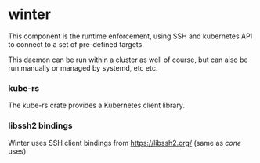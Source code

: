 # winter

This component is the runtime enforcement, using SSH and kubernetes API to connect to a set of pre-defined targets.

This daemon can be run within a cluster as well of course, but can also be run manually or managed by systemd, etc etc.

### kube-rs

The kube-rs crate provides a Kubernetes client library.

### libssh2 bindings

Winter uses SSH client bindings from https://libssh2.org/ (same as _cone_ uses)
